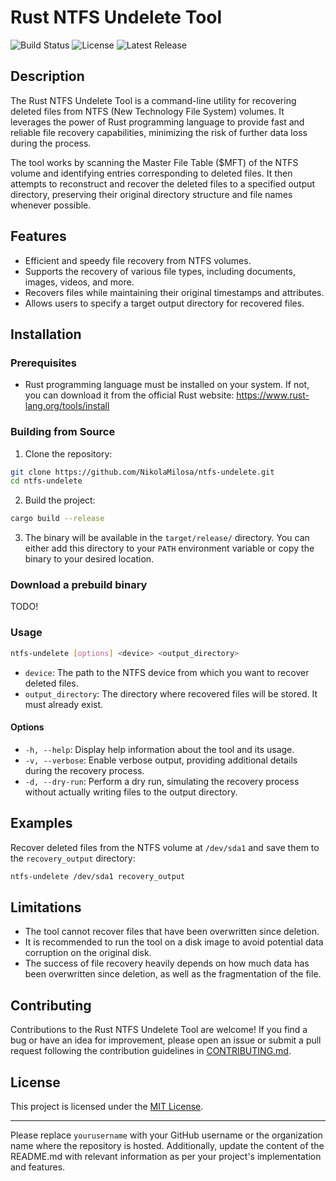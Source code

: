 # Rust NTFS Undelete Tool

![Build Status](https://img.shields.io/github/actions/workflow/status/NikolaMilosa/ntfs-undelete/tests.yml?branch=main)
![License](https://img.shields.io/github/license/NikolaMilosa/ntfs-undelete)
![Latest Release](https://img.shields.io/github/v/release/NikolaMilosa/ntfs-undelete)

## Description

The Rust NTFS Undelete Tool is a command-line utility for recovering deleted files from NTFS (New Technology File System) volumes. It leverages the power of Rust programming language to provide fast and reliable file recovery capabilities, minimizing the risk of further data loss during the process.

The tool works by scanning the Master File Table ($MFT) of the NTFS volume and identifying entries corresponding to deleted files. It then attempts to reconstruct and recover the deleted files to a specified output directory, preserving their original directory structure and file names whenever possible.

## Features

- Efficient and speedy file recovery from NTFS volumes.
- Supports the recovery of various file types, including documents, images, videos, and more.
- Recovers files while maintaining their original timestamps and attributes.
- Allows users to specify a target output directory for recovered files.

## Installation

### Prerequisites

- Rust programming language must be installed on your system. If not, you can download it from the official Rust website: https://www.rust-lang.org/tools/install

### Building from Source

1. Clone the repository:

```bash
git clone https://github.com/NikolaMilosa/ntfs-undelete.git
cd ntfs-undelete
```

2. Build the project:

```bash
cargo build --release
```

3. The binary will be available in the `target/release/` directory. You can either add this directory to your `PATH` environment variable or copy the binary to your desired location.

### Download a prebuild binary

TODO!

### Usage

```bash
ntfs-undelete [options] <device> <output_directory>
```

- `device`: The path to the NTFS device from which you want to recover deleted files.
- `output_directory`: The directory where recovered files will be stored. It must already exist.

#### Options

- `-h, --help`: Display help information about the tool and its usage.
- `-v, --verbose`: Enable verbose output, providing additional details during the recovery process.
- `-d, --dry-run`: Perform a dry run, simulating the recovery process without actually writing files to the output directory.

## Examples

Recover deleted files from the NTFS volume at `/dev/sda1` and save them to the `recovery_output` directory:

```bash
ntfs-undelete /dev/sda1 recovery_output
```

## Limitations

- The tool cannot recover files that have been overwritten since deletion.
- It is recommended to run the tool on a disk image to avoid potential data corruption on the original disk.
- The success of file recovery heavily depends on how much data has been overwritten since deletion, as well as the fragmentation of the file.

## Contributing

Contributions to the Rust NTFS Undelete Tool are welcome! If you find a bug or have an idea for improvement, please open an issue or submit a pull request following the contribution guidelines in [CONTRIBUTING.md](CONTRIBUTING.md).

## License

This project is licensed under the [MIT License](LICENSE).

---

Please replace `yourusername` with your GitHub username or the organization name where the repository is hosted. Additionally, update the content of the README.md with relevant information as per your project's implementation and features.
